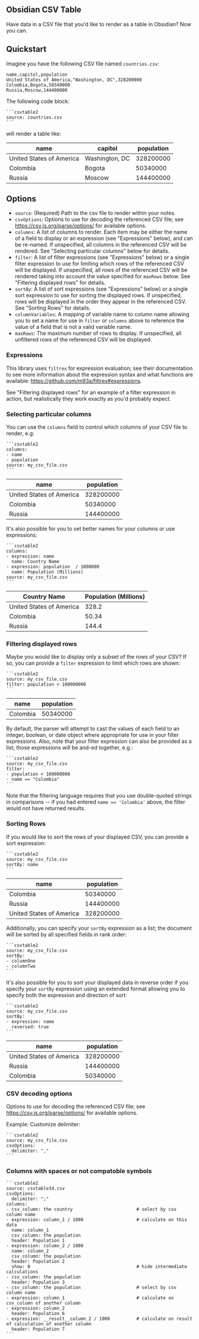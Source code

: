 ## Obsidian CSV Table

Have data in a CSV file that you'd like to render as a table in Obsidian? Now you can.

## Quickstart

Imagine you have the following CSV file named `countries.csv`:

```
name,capitol,population
United States of America,"Washington, DC",328200000
Colombia,Bogota,50340000
Russia,Moscow,144400000
```

The following code block:

~~~
```csvtable2
source: countries.csv
```
~~~

will render a table like:

<table>
    <thead>
        <tr>
            <th>name</th>
            <th>capitol</th>
            <th>population</th>
        </tr>
    </thead>
    <tbody>
        <tr>
            <td>United States of America</td>
            <td>Washington, DC</td>
            <td>328200000</td>
        </tr>
        <tr>
            <td>Colombia</td>
            <td>Bogota</td>
            <td>50340000</td>
        </tr>
        <tr>
            <td>Russia</td>
            <td>Moscow</td>
            <td>144400000</td>
        </tr>
    </tbody>
</table>

## Options

- `source`: (Required) Path to the csv file to render within your notes.
- `csvOptions`: Options to use for decoding the referenced CSV file; see https://csv.js.org/parse/options/ for available options.
- `columns`: A list of columns to render. Each item may be either the name of a field to display or an expression (see "Expressions" below), and can be re-named. If unspecified, all columns in the referenced CSV  will be rendered. See "Selecting particular columns" below for details.
- `filter`: A list of filter expressions (see "Expressions" below) or a single filter expression to use for limiting which rows of the referenced CSV will be displayed. If unspecified, all rows of the referenced CSV will be rendered taking into account the value specified for `maxRows` below. See "Filtering displayed rows" for details.
- `sortBy`: A list of sort expressions (see "Expressions" below) or a single sort expression to use for sorting the displayed rows.  If unspecified, rows will be displayed in the order they appear in the referenced CSV.  See "Sorting Rows" for details.
- `columnVariables`: A mapping of variable name to column name allowing you to set a name for use in `filter` or `columns` above to reference the value of a field that is not a valid variable name.
- `maxRows`: The maximum number of rows to display. If unspecified, all unfiltered rows of the referenced CSV will be displayed.

### Expressions

This library uses `filtrex` for expression evaluation; see their documentation to see more information about the expression syntax and what functions are available: https://github.com/m93a/filtrex#expressions.

See "Filtering displayed rows" for an example of a filter expression in action, but realistically they work exactly as you'd probably expect.

### Selecting particular columns

You can use the `columns` field to control which columns of your CSV file to render, e.g:

~~~
```csvtable2
columns:
- name
- population
source: my_csv_file.csv
```
~~~

<table>
    <thead>
        <tr>
            <th>name</th>
            <th>population</th>
        </tr>
    </thead>
    <tbody>
        <tr>
            <td>United States of America</td>
            <td>328200000</td>
        </tr>
        <tr>
            <td>Colombia</td>
            <td>50340000</td>
        </tr>
        <tr>
            <td>Russia</td>
            <td>144400000</td>
        </tr>
    </tbody>
</table>

It's also possible for you to set better names for your columns or use expressions:

~~~
```csvtable2
columns:
- expression: name
  name: Country Name
- expression: population  / 1000000
  name: Population (Millions)
source: my_csv_file.csv
```
~~~

<table>
    <thead>
        <tr>
            <th>Country Name</th>
            <th>Population (Millions)</th>
        </tr>
    </thead>
    <tbody>
        <tr>
            <td>United States of America</td>
            <td>328.2</td>
        </tr>
        <tr>
            <td>Colombia</td>
            <td>50.34</td>
        </tr>
        <tr>
            <td>Russia</td>
            <td>144.4</td>
        </tr>
    </tbody>
</table>

### Filtering displayed rows

Maybe you would like to display only a subset of the rows of your CSV?  If so, you can provide a `filter` expression to limit which rows are shown:

~~~
```csvtable2
source: my_csv_file.csv
filter: population < 100000000
```
~~~

<table>
    <thead>
        <tr>
            <th>name</th>
            <th>population</th>
        </tr>
    </thead>
    <tbody>
        <tr>
            <td>Colombia</td>
            <td>50340000</td>
        </tr>
    </tbody>
</table>

By default, the parser will attempt to cast the values of each field to an integer, boolean, or date object where appropriate for use in your filter expressions.  Also, note that your filter expression can also be provided as a list; those expressions will be and-ed together, e.g.:

~~~
```csvtable2
source: my_csv_file.csv
filter:
- population < 100000000
- name == "Colombia"
```
~~~

Note that the filtering language requires that you use double-quoted strings in comparisons -- if you had entered `name == 'Colombia'` above, the filter would not have returned results.

### Sorting Rows

If you would like to sort the rows of your displayed CSV, you can provide a sort expression:

~~~
```csvtable2
source: my_csv_file.csv
sortBy: name
```
~~~

<table>
    <thead>
        <tr>
            <th>name</th>
            <th>population</th>
        </tr>
    </thead>
    <tbody>
        <tr>
            <td>Colombia</td>
            <td>50340000</td>
        </tr>
        <tr>
            <td>Russia</td>
            <td>144400000</td>
        </tr>
        <tr>
            <td>United States of America</td>
            <td>328200000</td>
        </tr>
    </tbody>
</table>

Additionally, you can specify your `sortBy` expression as a list; the document will be sorted by all specified fields in rank order:

~~~
```csvtable2
source: my_csv_file.csv
sortBy:
- columnOne
- columnTwo
```
~~~

It's also possible for you to sort your displayed data in reverse order if you specify your `sortBy` expression using an extended format allowing you to specify both the expression and direction of sort:

~~~
```csvtable2
source: my_csv_file.csv
sortBy:
- expression: name
  reversed: true
```
~~~

<table>
    <thead>
        <tr>
            <th>name</th>
            <th>population</th>
        </tr>
    </thead>
    <tbody>
        <tr>
            <td>United States of America</td>
            <td>328200000</td>
        </tr>
        <tr>
            <td>Russia</td>
            <td>144400000</td>
        </tr>
        <tr>
            <td>Colombia</td>
            <td>50340000</td>
        </tr>
    </tbody>
</table>

### CSV decoding options

Options to use for decoding the referenced CSV file; see https://csv.js.org/parse/options/ for available options.

Example: Customize delimiter: 
~~~
```csvtable2
source: my_csv_file.csv
csvOptions:
  delimiter: ","
```
~~~

### Columns with spaces or not compatoble symbols
~~~
```csvtable2
source: csvtable34.csv
csvOptions:
  delimiter: ";"
columns:
- csv_column: the country                        # select by csv column name
- expression: column_1 / 1000                    # calculate on this data
  name: column_1
  csv_column: the population
  header: Population 1
- expression: column_2 / 1000
  name: column_2
  csv_column: the population
  header: Population 2
  show: 0                                        # hide intermediate calculations
- csv_column: the population
  header: Population 3
- csv_column: the population                     # select by csv column name
- expression: column_1                           # calculate on csv_column of another column
- expression: column_2
  header: Population 6
- expression: __result__column_2 / 1000          # calculate on result of calculation of another column
  header: Population 7
```
~~~
